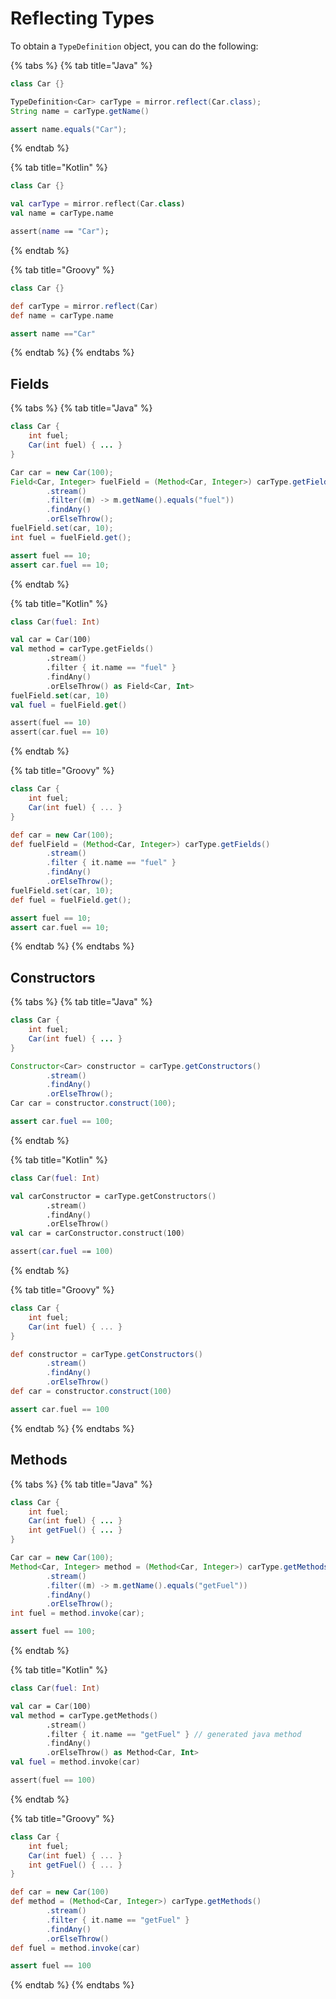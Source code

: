 # Reflecting Types

To obtain a `TypeDefinition` object, you can do the following:

{% tabs %}
{% tab title="Java" %}
```java
class Car {}

TypeDefinition<Car> carType = mirror.reflect(Car.class);
String name = carType.getName()

assert name.equals("Car");
```
{% endtab %}

{% tab title="Kotlin" %}
```kotlin
class Car {}

val carType = mirror.reflect(Car.class)
val name = carType.name

assert(name == "Car");
```
{% endtab %}

{% tab title="Groovy" %}
```groovy
class Car {}

def carType = mirror.reflect(Car)
def name = carType.name

assert name =="Car"
```
{% endtab %}
{% endtabs %}

## Fields

{% tabs %}
{% tab title="Java" %}
```java
class Car {
    int fuel;
    Car(int fuel) { ... }
}

Car car = new Car(100);
Field<Car, Integer> fuelField = (Method<Car, Integer>) carType.getFields()
        .stream()
        .filter((m) -> m.getName().equals("fuel"))
        .findAny()
        .orElseThrow();
fuelField.set(car, 10);
int fuel = fuelField.get();

assert fuel == 10;
assert car.fuel == 10;
```
{% endtab %}

{% tab title="Kotlin" %}
```kotlin
class Car(fuel: Int)

val car = Car(100)
val method = carType.getFields()
        .stream()
        .filter { it.name == "fuel" }
        .findAny()
        .orElseThrow() as Field<Car, Int>
fuelField.set(car, 10)
val fuel = fuelField.get()

assert(fuel == 10)
assert(car.fuel == 10)
```
{% endtab %}

{% tab title="Groovy" %}
```groovy
class Car {
    int fuel;
    Car(int fuel) { ... }
}

def car = new Car(100);
def fuelField = (Method<Car, Integer>) carType.getFields()
        .stream()
        .filter { it.name == "fuel" }
        .findAny()
        .orElseThrow();
fuelField.set(car, 10);
def fuel = fuelField.get();

assert fuel == 10;
assert car.fuel == 10;
```
{% endtab %}
{% endtabs %}

## Constructors

{% tabs %}
{% tab title="Java" %}
```java
class Car {
    int fuel;
    Car(int fuel) { ... }
}

Constructor<Car> constructor = carType.getConstructors()
        .stream()
        .findAny()
        .orElseThrow();
Car car = constructor.construct(100);

assert car.fuel == 100;
```
{% endtab %}

{% tab title="Kotlin" %}
```kotlin
class Car(fuel: Int)

val carConstructor = carType.getConstructors()
        .stream()
        .findAny()
        .orElseThrow()
val car = carConstructor.construct(100)

assert(car.fuel == 100)
```
{% endtab %}

{% tab title="Groovy" %}
```groovy
class Car {
    int fuel;
    Car(int fuel) { ... }
}

def constructor = carType.getConstructors()
        .stream()
        .findAny()
        .orElseThrow()
def car = constructor.construct(100)

assert car.fuel == 100
```
{% endtab %}
{% endtabs %}

## Methods

{% tabs %}
{% tab title="Java" %}
```java
class Car {
    int fuel;
    Car(int fuel) { ... }
    int getFuel() { ... }
}

Car car = new Car(100);
Method<Car, Integer> method = (Method<Car, Integer>) carType.getMethods()
        .stream()
        .filter((m) -> m.getName().equals("getFuel"))
        .findAny()
        .orElseThrow();
int fuel = method.invoke(car);

assert fuel == 100;
```
{% endtab %}

{% tab title="Kotlin" %}
```kotlin
class Car(fuel: Int)

val car = Car(100)
val method = carType.getMethods()
        .stream()
        .filter { it.name == "getFuel" } // generated java method
        .findAny()
        .orElseThrow() as Method<Car, Int>
val fuel = method.invoke(car)

assert(fuel == 100)
```
{% endtab %}

{% tab title="Groovy" %}
```groovy
class Car {
    int fuel;
    Car(int fuel) { ... }
    int getFuel() { ... }
}

def car = new Car(100)
def method = (Method<Car, Integer>) carType.getMethods()
        .stream()
        .filter { it.name == "getFuel" }
        .findAny()
        .orElseThrow()
def fuel = method.invoke(car)

assert fuel == 100
```
{% endtab %}
{% endtabs %}
